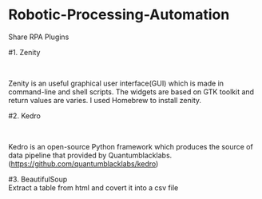# Robotic-Processing-Automation
Share RPA Plugins

#1. Zenity

<br>

Zenity is an useful graphical user interface(GUI) which is made in command-line and shell scripts. 
The widgets are based on GTK toolkit and return values are varies. I used Homebrew to install zenity. 

#2. Kedro 

<br>

Kedro is an open-source Python framework which produces the source of data pipeline that provided by Quantumblacklabs. 
(https://github.com/quantumblacklabs/kedro)


#3. BeautifulSoup 
<br>
Extract a table from html and covert it into a csv file 
